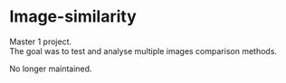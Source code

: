 # Image-similarity

Master 1 project.  
The goal was to test and analyse multiple images comparison methods. 

No longer maintained.
